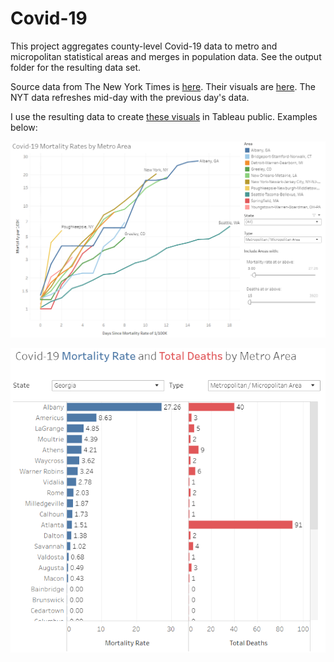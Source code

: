 # Covid-19
This project aggregates county-level Covid-19 data to metro and micropolitan statistical areas and merges in population data. See the output folder for the resulting data set.

Source data from The New York Times is [here](https://github.com/nytimes/covid-19-data). Their visuals are [here](https://www.nytimes.com/interactive/2020/us/coronavirus-us-cases.html). The NYT data refreshes mid-day with the previous day's data.

I use the resulting data to create [these visuals](https://public.tableau.com/profile/john5005#!/vizhome/Covid-19byRegion_15858546123960/OverTimeLogAxis) in Tableau public. Examples below:

![mortality rate over time log axis](https://github.com/johnkeltz/covid-19/blob/master/images/metro%20over%20time%2020200404.png?raw=true)

![mortality rate bar graph](https://github.com/johnkeltz/covid-19/blob/master/images/GA%20bar%20graph%2020200404.png?raw=true)
